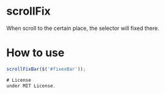 # scrollFix
When scroll to the certain place, the selector  will fixed there.

# How to use
```js
scrollFixBar($('#fixexBar'));

# License
under MIT License.
